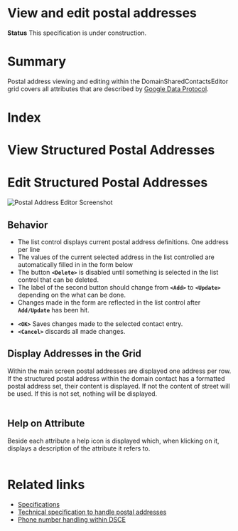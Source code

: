 <h1> View and edit postal addresses</h1>

**Status** This specification is under construction.

# Summary #

Postal address viewing and editing within the DomainSharedContactsEditor grid covers all attributes that are described by [Google Data Protocol](http://code.google.com/apis/gdata/docs/2.0/elements.html#gdStructuredPostalAddress).

# Index #



# View Structured Postal Addresses #

# Edit Structured Postal Addresses #

<img src='https://wiki.dsce.googlecode.com/hg/images/pa-editor.png' alt='Postal Address Editor Screenshot'>
<br>

<h2>Behavior</h2>
<ul><li>The list control displays current postal address definitions. One address per line<br>
</li><li>The values of the current selected address in the list controlled are automatically filled in in the form below<br>
</li><li>The button <b><code>&lt;Delete&gt;</code></b> is disabled until something is selected in the list control that can be deleted.<br>
</li><li>The label of the second button should change from <b><code>&lt;Add&gt;</code></b> to <b><code>&lt;Update&gt;</code></b> depending on the what can be done.<br>
</li><li>Changes made in the form are reflected in the list control after <b><code>Add/Update</code></b> has been hit.</li></ul>


<ul><li><b><code>&lt;OK&gt;</code></b> Saves changes made to the selected contact entry.<br>
</li><li><b><code>&lt;Cancel&gt;</code></b> discards all made changes.</li></ul>

<h2>Display Addresses in the Grid</h2>

Within the main screen postal addresses are displayed one address per row. If the structured postal address within the domain contact has a formatted postal address set, their content is displayed. If not the content of street will be used. If this is not set, nothing will be displayed.<br>
<br>
<h2>Help on Attribute</h2>

Beside each attribute a help icon is displayed which, when klicking on it, displays a description of the attribute it refers to.<br>
<br>
<h1>Related links</h1>
<ul><li><a href='Specifications.md'>Specifications</a>
</li><li><a href='postalAddressHandlingTs.md'>Technical specification to handle postal addresses</a>
</li><li><a href='phoneNumberHandling.md'>Phone number handling within DSCE</a></li></ul>
